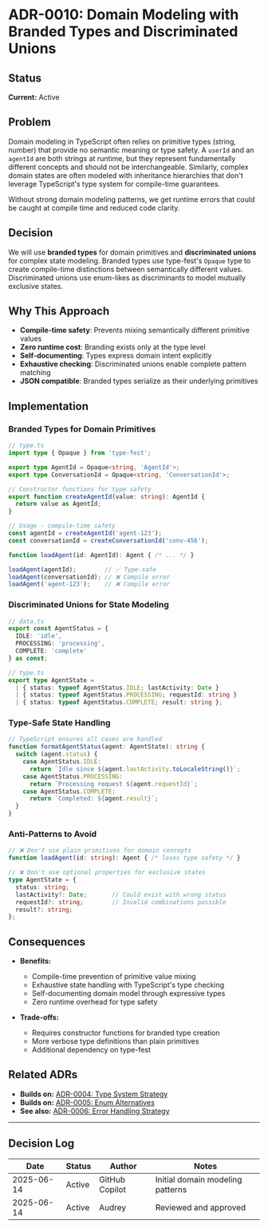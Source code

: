 # ADR-0010: Domain Modeling with Branded Types and Discriminated Unions

## Status

**Current:** Active

## Problem

Domain modeling in TypeScript often relies on primitive types (string, number) that provide no semantic meaning or type safety. A `userId` and an `agentId` are both strings at runtime, but they represent fundamentally different concepts and should not be interchangeable. Similarly, complex domain states are often modeled with inheritance hierarchies that don't leverage TypeScript's type system for compile-time guarantees.

Without strong domain modeling patterns, we get runtime errors that could be caught at compile time and reduced code clarity.

## Decision

We will use **branded types** for domain primitives and **discriminated unions** for complex state modeling. Branded types use type-fest's `Opaque` type to create compile-time distinctions between semantically different values. Discriminated unions use enum-likes as discriminants to model mutually exclusive states.

## Why This Approach

- **Compile-time safety**: Prevents mixing semantically different primitive values
- **Zero runtime cost**: Branding exists only at the type level
- **Self-documenting**: Types express domain intent explicitly
- **Exhaustive checking**: Discriminated unions enable complete pattern matching
- **JSON compatible**: Branded types serialize as their underlying primitives

## Implementation

### Branded Types for Domain Primitives

```typescript
// type.ts
import type { Opaque } from 'type-fest';

export type AgentId = Opaque<string, 'AgentId'>;
export type ConversationId = Opaque<string, 'ConversationId'>;

// Constructor functions for type safety
export function createAgentId(value: string): AgentId {
  return value as AgentId;
}
```

```typescript
// Usage - compile-time safety
const agentId = createAgentId('agent-123');
const conversationId = createConversationId('conv-456');

function loadAgent(id: AgentId): Agent { /* ... */ }

loadAgent(agentId);        // ✅ Type-safe
loadAgent(conversationId); // ❌ Compile error
loadAgent('agent-123');    // ❌ Compile error
```

### Discriminated Unions for State Modeling

```typescript
// data.ts
export const AgentStatus = {
  IDLE: 'idle',
  PROCESSING: 'processing', 
  COMPLETE: 'complete'
} as const;
```

```typescript
// type.ts
export type AgentState = 
  | { status: typeof AgentStatus.IDLE; lastActivity: Date }
  | { status: typeof AgentStatus.PROCESSING; requestId: string }
  | { status: typeof AgentStatus.COMPLETE; result: string };
```

### Type-Safe State Handling

```typescript
// TypeScript ensures all cases are handled
function formatAgentStatus(agent: AgentState): string {
  switch (agent.status) {
    case AgentStatus.IDLE:
      return `Idle since ${agent.lastActivity.toLocaleString()}`;
    case AgentStatus.PROCESSING:
      return `Processing request ${agent.requestId}`;
    case AgentStatus.COMPLETE:
      return `Completed: ${agent.result}`;
  }
}
```

### Anti-Patterns to Avoid

```typescript
// ❌ Don't use plain primitives for domain concepts
function loadAgent(id: string): Agent { /* loses type safety */ }

// ❌ Don't use optional properties for exclusive states
type AgentState = {
  status: string;
  lastActivity?: Date;       // Could exist with wrong status
  requestId?: string;        // Invalid combinations possible
  result?: string;
};
```

## Consequences

- **Benefits:**
  - Compile-time prevention of primitive value mixing
  - Exhaustive state handling with TypeScript's type checking
  - Self-documenting domain model through expressive types
  - Zero runtime overhead for type safety

- **Trade-offs:**
  - Requires constructor functions for branded type creation
  - More verbose type definitions than plain primitives
  - Additional dependency on type-fest

## Related ADRs

- **Builds on:** [ADR-0004: Type System Strategy](0004-type-system-strategy.md)
- **Builds on:** [ADR-0005: Enum Alternatives](0005-enum-likes.md)
- **See also:** [ADR-0006: Error Handling Strategy](0006-error-handling.md)

---

## Decision Log

| Date | Status | Author | Notes |
|------|--------|--------|-------|
| 2025-06-14 | Active | GitHub Copilot | Initial domain modeling patterns |
| 2025-06-14 | Active | Audrey | Reviewed and approved |
